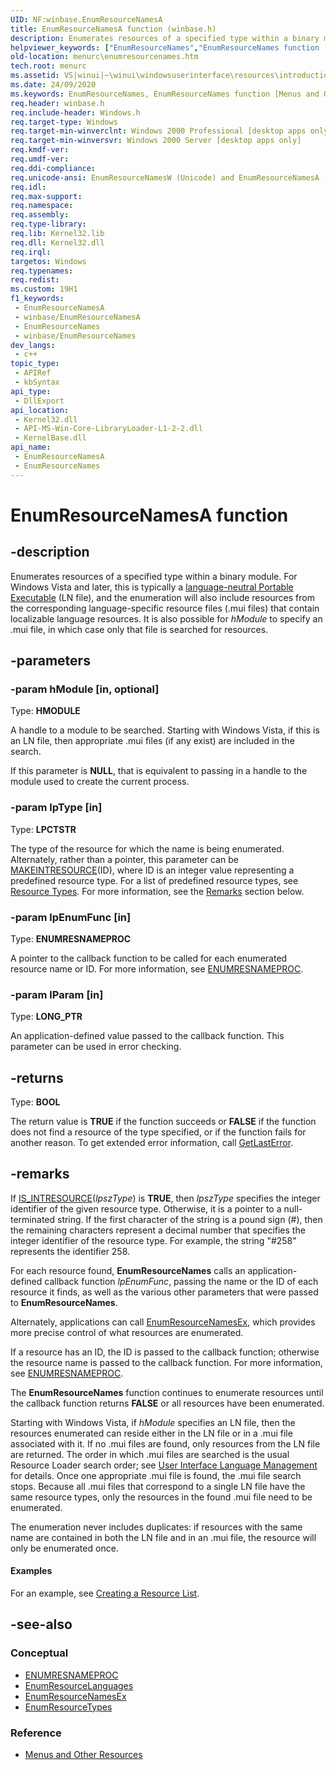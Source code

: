 ```yaml
---
UID: NF:winbase.EnumResourceNamesA
title: EnumResourceNamesA function (winbase.h)
description: Enumerates resources of a specified type within a binary module.
helpviewer_keywords: ["EnumResourceNames","EnumResourceNames function [Menus and Other Resources]","EnumResourceNamesA","EnumResourceNamesW","_win32_EnumResourceNames","_win32_enumresourcenames_cpp","menurc.enumresourcenames","winbase/EnumResourceNames","winbase/EnumResourceNamesA","winbase/EnumResourceNamesW","winui._win32_enumresourcenames"]
old-location: menurc\enumresourcenames.htm
tech.root: menurc
ms.assetid: VS|winui|~\winui\windowsuserinterface\resources\introductiontoresources\resourcereference\resourcefunctions\enumresourcenames.htm
ms.date: 24/09/2020
ms.keywords: EnumResourceNames, EnumResourceNames function [Menus and Other Resources], EnumResourceNamesA, EnumResourceNamesW, _win32_EnumResourceNames, _win32_enumresourcenames_cpp, menurc.enumresourcenames, winbase/EnumResourceNames, winbase/EnumResourceNamesA, winbase/EnumResourceNamesW, winui._win32_enumresourcenames
req.header: winbase.h
req.include-header: Windows.h
req.target-type: Windows
req.target-min-winverclnt: Windows 2000 Professional [desktop apps only]
req.target-min-winversvr: Windows 2000 Server [desktop apps only]
req.kmdf-ver: 
req.umdf-ver: 
req.ddi-compliance: 
req.unicode-ansi: EnumResourceNamesW (Unicode) and EnumResourceNamesA (ANSI)
req.idl: 
req.max-support: 
req.namespace: 
req.assembly: 
req.type-library: 
req.lib: Kernel32.lib
req.dll: Kernel32.dll
req.irql: 
targetos: Windows
req.typenames: 
req.redist: 
ms.custom: 19H1
f1_keywords:
 - EnumResourceNamesA
 - winbase/EnumResourceNamesA
 - EnumResourceNames
 - winbase/EnumResourceNames
dev_langs:
 - c++
topic_type:
 - APIRef
 - kbSyntax
api_type:
 - DllExport
api_location:
 - Kernel32.dll
 - API-MS-Win-Core-LibraryLoader-L1-2-2.dll
 - KernelBase.dll
api_name:
 - EnumResourceNamesA
 - EnumResourceNames
---
```


# EnumResourceNamesA function


## -description

Enumerates resources of a specified type within a binary module. For Windows Vista and later, this is typically a [language-neutral Portable Executable](/windows/desktop/Intl/mui-resource-management) (LN file), and the enumeration will also include resources from the corresponding language-specific resource files (.mui files) that contain localizable language resources. It is also possible for *hModule* to specify an .mui file, in which case only that file is searched for resources.

## -parameters

### -param hModule [in, optional]

Type: **HMODULE**

A handle to a module to be searched. Starting with Windows Vista, if this is an LN file, then appropriate .mui files (if any exist) are included in the search.

If this parameter is **NULL**, that is equivalent to passing in a handle to the module used to create the current process.

### -param lpType [in]

Type: **LPCTSTR**

The type of the resource for which the name is being enumerated. Alternately, rather than a pointer, this parameter can be [MAKEINTRESOURCE](/windows/desktop/api/winuser/nf-winuser-makeintresourcea)(ID), where ID is an integer value representing a predefined resource type. For a list of predefined resource types, see [Resource Types](/windows/win32/menurc/resource-types). For more information, see the [Remarks](#remarks) section below.

### -param lpEnumFunc [in]

Type: **ENUMRESNAMEPROC**

A pointer to the callback function to be called for each enumerated resource name or ID. For more information, see [ENUMRESNAMEPROC](/windows/win32/api/libloaderapi/nc-libloaderapi-enumresnameproca).

### -param lParam [in]

Type: **LONG_PTR**

An application-defined value passed to the callback function. This parameter can be used in error checking.

## -returns

Type: **BOOL**

The return value is **TRUE** if the function succeeds or **FALSE** if the function does not find a resource of the type specified, or if the function fails for another reason. To get extended error information, call [GetLastError](/windows/desktop/api/errhandlingapi/nf-errhandlingapi-getlasterror).

## -remarks

If [IS_INTRESOURCE](/windows/desktop/api/winuser/nf-winuser-is_intresource)(*lpszType*) is **TRUE**, then *lpszType* specifies the integer identifier of the given resource type. Otherwise, it is a pointer to a null-terminated string. If the first character of the string is a pound sign (#), then the remaining characters represent a decimal number that specifies the integer identifier of the resource type. For example, the string "#258" represents the identifier 258.

For each resource found, **EnumResourceNames** calls an application-defined callback function *lpEnumFunc*, passing the name or the ID of each resource it finds, as well as the various other parameters that were passed to **EnumResourceNames**.

Alternately, applications can call [EnumResourceNamesEx](/windows/desktop/api/libloaderapi/nf-libloaderapi-enumresourcenamesexw), which provides more precise control of what resources are enumerated.

If a resource has an ID, the ID is passed to the callback function; otherwise the resource name is passed to the callback function. For more information, see [ENUMRESNAMEPROC](/windows/win32/api/libloaderapi/nc-libloaderapi-enumresnameproca).

The **EnumResourceNames** function continues to enumerate resources until the callback function returns **FALSE** or all resources have been enumerated.

Starting with Windows Vista, if *hModule* specifies an LN file, then the resources enumerated can reside either in the LN file or in a .mui file associated with it. If no .mui files are found, only resources from the LN file are returned. The order in which .mui files are searched is the usual Resource Loader search order; see [User Interface Language Management](/windows/desktop/Intl/user-interface-language-management) for details. Once one appropriate .mui file is found, the .mui file search stops. Because all .mui files that correspond to a single LN file have the same resource types, only the resources in the found .mui file need to be enumerated.

The enumeration never includes duplicates: if resources with the same name are contained in both the LN file and in an .mui file, the resource will only be enumerated once.

#### Examples

For an example, see [Creating a Resource List](/windows/desktop/menurc/using-resources#creating-a-resource-list).

## -see-also

### Conceptual

- [ENUMRESNAMEPROC](/windows/win32/api/libloaderapi/nc-libloaderapi-enumresnameproca)
- [EnumResourceLanguages](/windows/desktop/api/winbase/nf-winbase-enumresourcelanguagesa)
- [EnumResourceNamesEx](/windows/desktop/api/libloaderapi/nf-libloaderapi-enumresourcenamesexw)
- [EnumResourceTypes](/windows/desktop/api/winbase/nf-winbase-enumresourcetypesa)

### Reference

- [Menus and Other Resources](/windows/desktop/menurc/resources)

